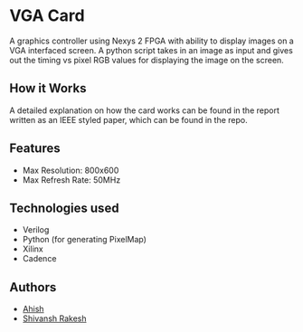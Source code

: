 # VGA Card
A graphics controller using Nexys 2 FPGA with ability to display images on a VGA interfaced screen. A python script takes in an image as input and gives out the timing vs pixel RGB values for displaying the image on the screen.

## How it Works
A detailed explanation on how the card works can be found in the report written as an IEEE styled paper, which can be found in the repo.

## Features
* Max Resolution: 800x600
* Max Refresh Rate: 50MHz

## Technologies used
* Verilog
* Python (for generating PixelMap)
* Xilinx
* Cadence

## Authors
* [Ahish](https://github.com/Ahish9009)
* [Shivansh Rakesh](https://github.com/ShivanshRakesh)
